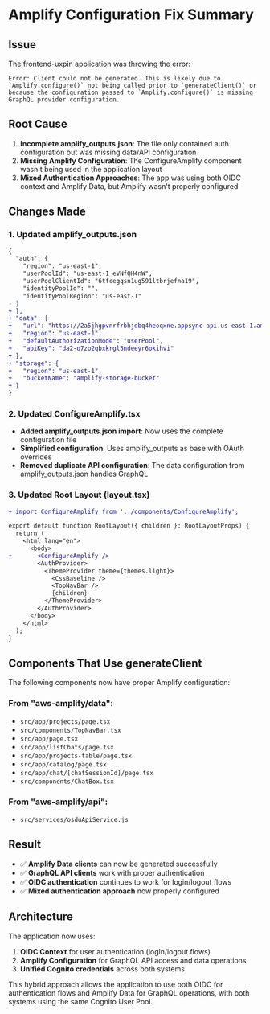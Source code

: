 # Amplify Configuration Fix Summary

## Issue
The frontend-uxpin application was throwing the error:
```
Error: Client could not be generated. This is likely due to `Amplify.configure()` not being called prior to `generateClient()` or because the configuration passed to `Amplify.configure()` is missing GraphQL provider configuration.
```

## Root Cause
1. **Incomplete amplify_outputs.json**: The file only contained auth configuration but was missing data/API configuration
2. **Missing Amplify Configuration**: The ConfigureAmplify component wasn't being used in the application layout
3. **Mixed Authentication Approaches**: The app was using both OIDC context and Amplify Data, but Amplify wasn't properly configured

## Changes Made

### 1. Updated amplify_outputs.json
```diff
{
  "auth": {
    "region": "us-east-1",
    "userPoolId": "us-east-1_eVNfQH4nW", 
    "userPoolClientId": "6tfcegqsn1ug591ltbrjefna19",
    "identityPoolId": "",
    "identityPoolRegion": "us-east-1"
- }
+ },
+ "data": {
+   "url": "https://2a5jhgpvnrfrbhjdbq4heoqxne.appsync-api.us-east-1.amazonaws.com/graphql",
+   "region": "us-east-1",
+   "defaultAuthorizationMode": "userPool",
+   "apiKey": "da2-o7zo2qbxkrgl5ndeeyr6okihvi"
+ },
+ "storage": {
+   "region": "us-east-1",
+   "bucketName": "amplify-storage-bucket"
+ }
}
```

### 2. Updated ConfigureAmplify.tsx
- **Added amplify_outputs.json import**: Now uses the complete configuration file
- **Simplified configuration**: Uses amplify_outputs as base with OAuth overrides
- **Removed duplicate API configuration**: The data configuration from amplify_outputs.json handles GraphQL

### 3. Updated Root Layout (layout.tsx)
```diff
+ import ConfigureAmplify from '../components/ConfigureAmplify';

export default function RootLayout({ children }: RootLayoutProps) {
  return (
    <html lang="en">
      <body>
+       <ConfigureAmplify />
        <AuthProvider>
          <ThemeProvider theme={themes.light}>
            <CssBaseline />
            <TopNavBar />
            {children}
          </ThemeProvider>
        </AuthProvider>
      </body>
    </html>
  );
}
```

## Components That Use generateClient
The following components now have proper Amplify configuration:

### From "aws-amplify/data":
- `src/app/projects/page.tsx`
- `src/components/TopNavBar.tsx`
- `src/app/page.tsx`
- `src/app/listChats/page.tsx`
- `src/app/projects-table/page.tsx`
- `src/app/catalog/page.tsx`
- `src/app/chat/[chatSessionId]/page.tsx`
- `src/components/ChatBox.tsx`

### From "aws-amplify/api":
- `src/services/osduApiService.js`

## Result
- ✅ **Amplify Data clients** can now be generated successfully
- ✅ **GraphQL API clients** work with proper authentication
- ✅ **OIDC authentication** continues to work for login/logout flows
- ✅ **Mixed authentication approach** now properly configured

## Architecture
The application now uses:
1. **OIDC Context** for user authentication (login/logout flows)
2. **Amplify Configuration** for GraphQL API access and data operations
3. **Unified Cognito credentials** across both systems

This hybrid approach allows the application to use both OIDC for authentication flows and Amplify Data for GraphQL operations, with both systems using the same Cognito User Pool.